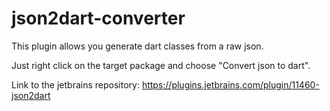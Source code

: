 # json2dart-converter

This plugin allows you generate dart classes from a raw json. 

Just right click on the target package and choose "Convert json to dart".

Link to the jetbrains repository: 
https://plugins.jetbrains.com/plugin/11460-json2dart

